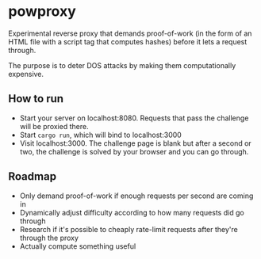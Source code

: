 # powproxy

Experimental reverse proxy that demands proof-of-work (in the form of an HTML file with a script tag that computes hashes) before it lets a request through.

The purpose is to deter DOS attacks by making them computationally expensive.

## How to run

 - Start your server on localhost:8080. Requests that pass the challenge will be proxied there.
 - Start `cargo run`, which will bind to localhost:3000
 - Visit localhost:3000. The challenge page is blank but after a second or two, the challenge is solved by your browser and you can go through.

## Roadmap

 - Only demand proof-of-work if enough requests per second are coming in
 - Dynamically adjust difficulty according to how many requests did go through
 - Research if it's possible to cheaply rate-limit requests after they're through the proxy
 - Actually compute something useful